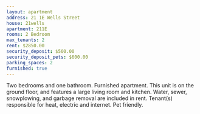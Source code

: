 ```yaml
---
layout: apartment
address: 21 1E Wells Street
house: 21wells
apartment: 211E
rooms: 2 Bedroom
max_tenants: 2
rent: $2850.00
security_deposit: $500.00
security_deposit_pets: $600.00
parking_spaces: 2
furnished: true
---
```


Two bedrooms and one bathroom. Furnished apartment.
This unit is on the ground floor, and features a large
living room and kitchen. Water, sewer, snowplowing, and
garbage removal are included in rent. Tenant(s) responsible for heat, electric and internet. Pet friendly.